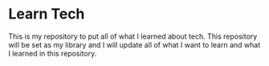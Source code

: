 # Learn Tech

This is my repository to put all of what I learned about tech. This repository will be set as my library and I will update all of what I want to learn and what I learned in this repository.
